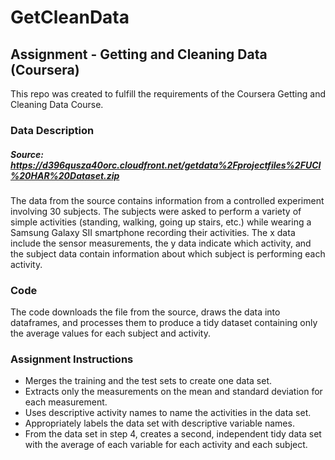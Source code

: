 # GetCleanData
## Assignment - Getting and Cleaning Data (Coursera)

This repo was created to fulfill the requirements of the Coursera Getting and Cleaning Data Course.  

### Data Description
##### Source: https://d396qusza40orc.cloudfront.net/getdata%2Fprojectfiles%2FUCI%20HAR%20Dataset.zip
The data from the source contains information from a controlled experiment involving 30 subjects.  The subjects were asked to perform
a variety of simple activities (standing, walking, going up stairs, etc.) while wearing a Samsung Galaxy SII smartphone recording 
their activities.  The x data include the sensor measurements, the y data indicate which activity, and the subject data contain information about which subject is performing each activity.

### Code
The code downloads the file from the source, draws the data into dataframes, and processes them to produce a tidy dataset containing
only the average values for each subject and activity.

### Assignment Instructions
* Merges the training and the test sets to create one data set.
* Extracts only the measurements on the mean and standard deviation for each measurement.
* Uses descriptive activity names to name the activities in the data set.
* Appropriately labels the data set with descriptive variable names.
* From the data set in step 4, creates a second, independent tidy data set with the average of each variable for each activity and each subject.
